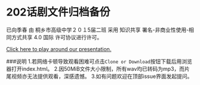 # 202话剧文件归档备份

已向季春 由 桐乡市高级中学２０１5届二班 采用 知识共享 署名-非商业性使用-相同方式共享 4.0 国际 许可协议进行许可。

[Click here to play around our presentation.][1]

###说明
1.若网络卡顿导致观看困难可点击`Clone or Download`按钮下载后用浏览器打开index.html。
2.因50MiB文件大小限制，所有wav均已转码为mp3，而片尾视频亦无法提供观看，深感遗憾。
3.如有问题欢迎在顶部issue界面发起提问。


[1]: https://page-david.github.io/TG-drama-archieve/%E5%B7%B2%E5%90%91%E5%AD%A3%E6%98%A5/reveal.js/
